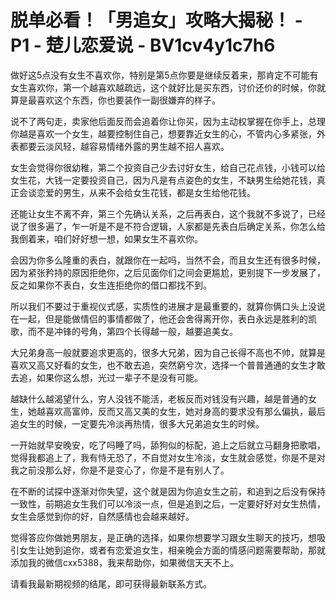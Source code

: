 # 脱单必看！「男追女」攻略大揭秘！ - P1 - 楚儿恋爱说 - BV1cv4y1c7h6

做好这5点没有女生不喜欢你，特别是第5点你要是继续反着来，那肯定不可能有女生喜欢你，第一个越喜欢越疏远，这个就好比是买东西，讨价还价的时候，你就算是最喜欢这个东西，你也要装作一副很嫌弃的样子。

说不了两句走，卖家他后面反而会追着你让你买，因为主动权掌握在你手上，总理你越是喜欢一个女生，越要控制住自己，想要靠近女生的心，不管内心多紧张，外表都要云淡风轻，越容易情绪外露的男生越不招人喜欢。

女生会觉得你很幼稚，第二个投资自己少去讨好女生，给自己花点钱，小钱可以给女生花，大钱一定要投资自己，因为凡是有点姿色的女生，不缺男生给她花钱，真正会谈恋爱的男生，从来不会给女生花钱，都是女生给他花钱。

还能让女生不离不弃，第三个先确认关系，之后再表白，这个我就不多说了，已经说了很多遍了，乍一听是不是不符合逻辑，人家都是先表白后确定关系，你怎么给我倒着来，咱们好好想一想，如果女生不喜欢你。

会因为你多么隆重的表白，就跟你在一起吗，当然不会，而且女生还有很多时候，因为紧张矜持的原因拒绝你，之后见面你们之间会更尴尬，更别提下一步发展了，反之如果你不表白，女生连拒绝你的借口都找不到。

所以我们不要过于重视仪式感，实质性的进展才是最重要的，就算你俩口头上没说在一起，但是能做情侣的事情都做了，他还会舍得离开你，表白永远是胜利的凯歌，而不是冲锋的号角，第四个长得越一般，越要追美女。

大兄弟身高一般就要追求更高的，很多大兄弟，因为自己长得不高也不帅，就算是喜欢又高又好看的女生，也不敢去追，突然窮兮次，选择一个普普通通的女生才敢去追，如果你这么想，光过一辈子不是没有可能。

越缺什么越渴望什么，穷人没钱不能活，老板反而对钱没有兴趣，越是普通的女生，她越喜欢高富帅，反而又高又美的女生，她对身高的要求没有那么偏执，最后追女生的时候，一定要先冷淡再热情，很多大兄弟追女生的时候。

一开始就早安晚安，吃了吗睡了吗，舔狗似的标配，追上之后就立马翻身把歌唱，觉得我都追上了，我有恃无恐了，不自觉对女生冷淡，女生就会感觉，你是不是对我之前没那么好，你是不是变心了，你是不是有别人了。

在不断的试探中逐渐对你失望，这个就是因为你追女生之前，和追到之后没有保持一致性，前期追女生我们可以冷淡一点，但是追到之后，一定要好好对女生热情，女生会感觉到你的好，自然感情也会越来越好。

觉得答应你做她男朋友，是正确的选择，如果你想要学习跟女生聊天的技巧，想吸引女生让她到追你，或者有恋爱追女生，相亲晚会方面的情感问题需要帮助，那就添加我的微信cxx5388，我来帮助你，如果微信天天不上。

请看我最新期视频的结尾，即可获得最新联系方式。